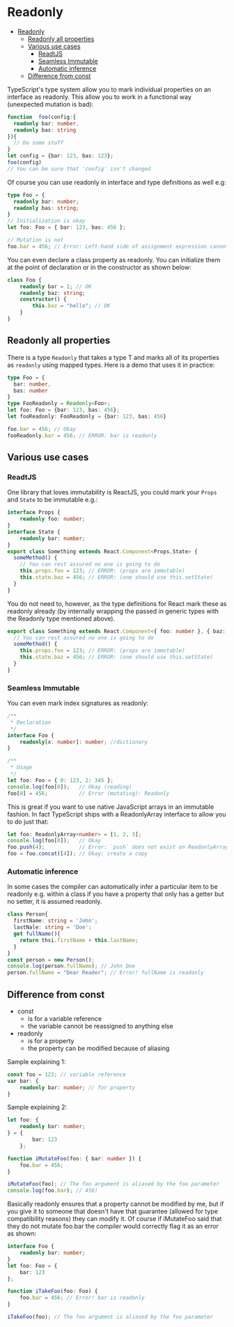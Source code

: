 # Readonly

- [Readonly](#readonly)
  - [Readonly all properties](#readonly-all-properties)
  - [Various use cases](#various-use-cases)
    - [ReadtJS](#readtjs)
    - [Seamless Immutable](#seamless-immutable)
    - [Automatic inference](#automatic-inference)
  - [Difference from const](#difference-from-const)
  
TypeScript's type system allow you to mark individual properties on an interface as readonly. This allow you to work in a functional way (unexpected mutation is bad):

```ts
function  foo(config:{
  readonly bar: number,
  readonly bas: string
}){
  // Do some stuff
}
let config = {bar: 123, bas: 123};
foo(config)
// You can be sure that 'config' isn't changed
```

Of course you can use readonly in interface and type definitions as well e.g:

```ts
type Foo = {
  readonly bar: number;
  readonly bas: string;
}
// Initialization is okay
let foo: Foo = { bar: 123, bas: 456 };

// Mutation is not
foo.bar = 456; // Error: Left-hand side of assignment expression cannot be a constant or a read-only property
```

You can even declare a class property as readonly. You can initialize them at the point of declaration or in the constructor as shown below:

```ts
class Foo {
    readonly bar = 1; // OK
    readonly baz: string;
    constructor() {
        this.baz = "hello"; // OK
    }
}
```

## Readonly all properties

There is a type `Readonly` that takes a type T and marks all of its properties as `readonly` using mapped types. Here is a demo that uses it in practice:

```ts
type Foo = {
  bar: number,
  bas: number
}
type FooReadonly = Readonly<Foo>;
let foo: Foo = {bar: 123, bas: 456};
let fooReadonly: FooReadonly = {bar: 123, bas: 456}

foo.bar = 456; // Okay
fooReadonly.bar = 456; // ERROR: bar is readonly
```

## Various use cases
### ReadtJS

One library that loves immutability is ReactJS, you could mark your `Props` and `State` to be immutable e.g.:

```ts
interface Props {
    readonly foo: number;
}
interface State {
    readonly bar: number;
}
export class Something extends React.Component<Props,State> {
  someMethod() {
    // You can rest assured no one is going to do
    this.props.foo = 123; // ERROR: (props are immutable)
    this.state.baz = 456; // ERROR: (one should use this.setState)  
  }
}
```

You do not need to, however, as the type definitions for React mark these as readonly already (by internally wrapping the passed in generic types with the Readonly type mentioned above).

```ts
export class Something extends React.Component<{ foo: number }, { baz: number }> {
  // You can rest assured no one is going to do
  someMethod() {
    this.props.foo = 123; // ERROR: (props are immutable)
    this.state.baz = 456; // ERROR: (one should use this.setState)  
  }
}
```

### Seamless Immutable
You can even mark index signatures as readonly:

```ts
/**
 * Declaration
 */
interface Foo {
    readonly[x: number]: number; //dictionary
}

/**
 * Usage
 */
let foo: Foo = { 0: 123, 2: 345 };
console.log(foo[0]);   // Okay (reading)
foo[0] = 456;          // Error (mutating): Readonly
```

This is great if you want to use native JavaScript arrays in an immutable fashion. In fact TypeScript ships with a ReadonlyArray<T> interface to allow you to do just that:

```ts
let foo: ReadonlyArray<number> = [1, 2, 3];
console.log(foo[0]);   // Okay
foo.push(4);           // Error: `push` does not exist on ReadonlyArray as it mutates the array
foo = foo.concat([4]); // Okay: create a copy
```

### Automatic inference

In some cases the compiler can automatically infer a particular item to be readonly e.g. within a class if you have a property that only has a getter but no setter, it is assumed readonly.

```ts
class Person{
  firstName: string = 'John';
  lastNale: string = 'Doe';
  get fullName(){
    return thsi.firstName + this.lastName;
  }
}
const person = new Person();
console.log(person.fullName); // John Doe
person.fullName = "Dear Reader"; // Error! fullName is readonly
```

## Difference from const

- const
  - is for a variable reference
  - the variable cannot be reassigned to anything else
- readonly
  - is for a property
  - the property can be modified because of aliasing

Sample explaining 1:
```ts
const foo = 123; // variable reference
var bar: {
    readonly bar: number; // for property
}
```


Sample explaining 2:
```ts
let foo: {
    readonly bar: number;
} = {
        bar: 123
    };

function iMutateFoo(foo: { bar: number }) {
    foo.bar = 456;
}

iMutateFoo(foo); // The foo argument is aliased by the foo parameter
console.log(foo.bar); // 456!
```

Basically readonly ensures that a property cannot be modified by me, but if you give it to someone that doesn't have that guarantee (allowed for type compatibility reasons) they can modify it. Of course if iMutateFoo said that they do not mutate foo.bar the compiler would correctly flag it as an error as shown:


```ts
interface Foo {
    readonly bar: number;
}
let foo: Foo = {
    bar: 123
};

function iTakeFoo(foo: Foo) {
    foo.bar = 456; // Error! bar is readonly
}

iTakeFoo(foo); // The foo argument is aliased by the foo parameter

```